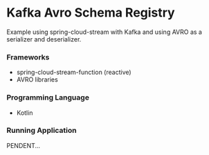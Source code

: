 # Kafka Avro Schema Registry
Example using spring-cloud-stream with Kafka and using AVRO as a serializer and deserializer.

### Frameworks
- spring-cloud-stream-function (reactive)
- AVRO libraries

### Programming Language
- Kotlin

### Running Application
PENDENT...